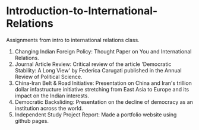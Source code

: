 # Introduction-to-International-Relations
Assignments from intro to international relations class.

1. Changing Indian Foreign Policy: Thought Paper on You and International Relations.
2. Journal Article Review: Critical review of the article 'Democratic Stability: A Long View' by Federica Carugati published in the Annual Review of Political Science.
3. China-Iran Belt & Road Initiative: Presentation on China and Iran's trillion dollar infastructure initiative stretching from East Asia to Europe and its impact on the Indian interests.
4. Democratic Backsliding: Presentation on the decline of democracy as an institution across the world.
5. Independent Study Project Report: Made a portfolio website using github pages.
